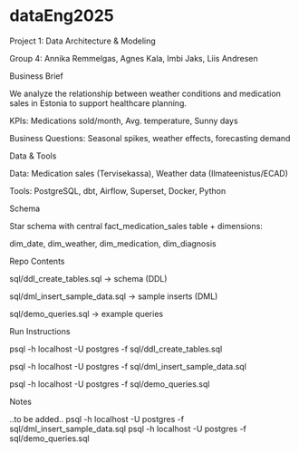 # dataEng2025
Project 1: Data Architecture & Modeling

Group 4: Annika Remmelgas, Agnes Kala, Imbi Jaks, Liis Andresen

Business Brief

We analyze the relationship between weather conditions and medication sales in Estonia to support healthcare planning.

KPIs: Medications sold/month, Avg. temperature, Sunny days

Business Questions: Seasonal spikes, weather effects, forecasting demand

Data & Tools

Data: Medication sales (Tervisekassa), Weather data (Ilmateenistus/ECAD)

Tools: PostgreSQL, dbt, Airflow, Superset, Docker, Python

Schema

Star schema with central fact_medication_sales table + dimensions:

dim_date, dim_weather, dim_medication, dim_diagnosis

Repo Contents

sql/ddl_create_tables.sql → schema (DDL)

sql/dml_insert_sample_data.sql → sample inserts (DML)

sql/demo_queries.sql → example queries

Run Instructions

psql -h localhost -U postgres -f sql/ddl_create_tables.sql

psql -h localhost -U postgres -f sql/dml_insert_sample_data.sql

psql -h localhost -U postgres -f sql/demo_queries.sql

Notes

..to be added..
psql -h localhost -U postgres -f sql/dml_insert_sample_data.sql
psql -h localhost -U postgres -f sql/demo_queries.sql
